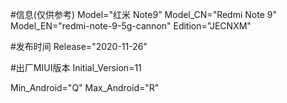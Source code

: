 #信息(仅供参考)
Model="红米 Note9"
Model_CN="Redmi Note 9"
Model_EN="redmi-note-9-5g-cannon"
Edition="JECNXM"

#发布时间
Release="2020-11-26"

#出厂MIUI版本
Initial_Version=11

Min_Android="Q"
Max_Android="R"
